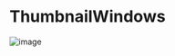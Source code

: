 # ThumbnailWindows

![image](https://github.com/ICSharperNow/ThumbnailWindows/assets/58089967/c09068e9-e125-42af-b559-d9fd8b106ebc)
